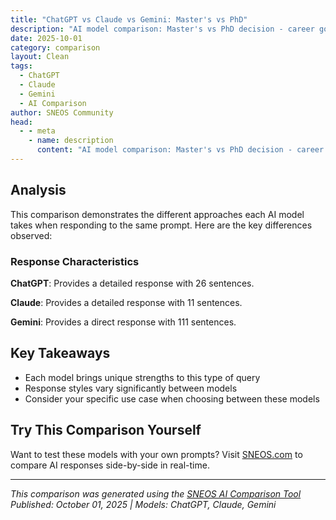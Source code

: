 ```yaml
---
title: "ChatGPT vs Claude vs Gemini: Master's vs PhD"
description: "AI model comparison: Master's vs PhD decision - career goals and time commitment..."
date: 2025-10-01
category: comparison
layout: Clean
tags:
  - ChatGPT
  - Claude
  - Gemini
  - AI Comparison
author: SNEOS Community
head:
  - - meta
    - name: description
      content: "AI model comparison: Master's vs PhD decision - career goals and time commitment..."
---
```


<ChatComparison
  title="ChatGPT vs Claude vs Gemini: Master's vs PhD"
  prompt="Master's vs PhD decision - career goals and time commitment"
  :responses='{
    "ChatGPT": "Deciding between pursuing a Master\u2019s degree or a PhD depends largely on your career goals, interests, and how much time you\u2019re willing to commit. Here\u2019s a breakdown to help you weigh your options:\n\n### 1. Career Goals\n**Master\u2019s Degree:**\n- Typically suited for those looking to enhance professional skills, move into advanced positions, or switch fields.\n- Often aimed at practical application in industry, government, or non-profits.\n- Duration: Usually 1-2 years.\n- Examples of careers: Data analyst, engineer, consultant, project manager, educator (in some settings).\n\n**PhD:**\n- Ideal if you want to become a researcher, university professor, or specialist in a highly technical or academic field.\n- Focus is on creating new knowledge, conducting independent research, and contributing to academic or scientific communities.\n- Duration: Typically 4-7 years.\n- Examples of careers: University professor, research scientist, senior specialist roles, policy analyst.\n\n### 2. Time Commitment\n- **Master\u2019s:** Shorter duration, more structured coursework, sometimes includes a thesis or project.\n- **PhD:** Significant time commitment, emphasis on original research, dissertation, publications, and often teaching responsibilities.\n\n### 3. Financial and Lifestyle Considerations\n- **Master\u2019s:** Usually requires tuition payment though some programs offer assistantships or scholarships; shorter time away from full-time employment.\n- **PhD:** Often funded with stipends or assistantships, but longer duration means delayed full-time income and life milestones.\n\n### 4. Personal Interest and Aptitude\n- Are you passionate about diving deep into research topics and contributing new knowledge? PhD might suit you.\n- Do you prefer to apply knowledge directly to professional practice and achieve career progression more quickly? Master\u2019s might be better.\n\n### Summary Table\n\n| Factor            | Master\u2019s Degree            | PhD                        |\n|-------------------|---------------------------|----------------------------|\n| Duration          | 1-2 years                 | 4-7 years                  |\n| Focus             | Coursework \u002B applied skills| Original research \u002B thesis |\n| Career Path       | Industry, advanced roles  | Academia, research-heavy roles |\n| Financial Aspect  | May require tuition payment| Often funded, but longer time without full salary |\n| Commitment       | Shorter, structured       | Long-term, self-driven      |\n\n### Final Advice\n- Reflect on your long-term career aspirations.\n- Research the typical qualifications required in your target jobs.\n- Talk to professionals and faculty in your field.\n- Consider your readiness for a long research journey versus quicker upskilling.\n\nIf you share your specific field or career goals, I can provide more tailored advice!",
    "Claude": "This is a significant decision that depends on several key factors. Let me help you think through the main considerations:\n\n## Key Questions to Ask Yourself\n\n**Career Goals:**\n- What specific role do you envision yourself in 5-10 years?\n- Do positions in your field typically require/prefer a PhD?\n- Are you interested in research, academia, or industry applications?\n\n**Time \u0026 Financial Considerations:**\n- Can you commit 4-7 years (PhD) vs 1-2 years (Master\u0027s)?\n- What\u0027s your current financial situation and tolerance for delayed income?\n- Do you have funding opportunities for either program?\n\n## General Guidance by Field\n\n**PhD typically preferred for:**\n- Academic careers/professorships\n- Research scientist positions\n- Some senior consulting roles\n- Highly specialized technical fields\n\n**Master\u0027s often sufficient for:**\n- Industry positions\n- Management tracks\n- Professional services\n- Many engineering/business roles\n\n## Hybrid Approaches to Consider\n\n- Start with a Master\u0027s, then pursue PhD later if needed\n- Look into combined programs\n- Consider industry experience between degrees\n\n**What specific field are you considering?** The norms vary significantly between disciplines like engineering, business, sciences, humanities, etc. Also, what\u0027s driving your interest in graduate school - specific career requirements, intellectual curiosity, or career advancement?\n\nMore details about your situation would help me give more targeted advice.",
    "Gemini": "Okay, let\u0027s break down the Master\u0027s vs. PhD decision, focusing on career goals and time commitment. This is a crucial choice, and understanding the trade-offs is essential.\n\n**I. Key Considerations: Career Goals**\n\n*   **Master\u0027s Degree:**\n\n    *   **Focus:** Applied knowledge and skills for a specific profession or industry.  Often geared towards immediate employability and advancement within existing roles.\n    *   **Career Paths:**\n        *   **Industry Roles (R\u0026D, Engineering, Business Analytics, Data Science, Project Management, etc.):**  A Master\u0027s can be the perfect stepping stone to a more specialized or higher-paying role in industry.  It demonstrates a commitment to advanced knowledge and provides a competitive edge.\n        *   **Management or Leadership Positions:**  An MBA or Master\u0027s in a related field can prepare you for leadership roles.\n        *   **Specialized Technical Roles:**  For example, a Master\u0027s in Cybersecurity for a cybersecurity analyst role, or a Master\u0027s in Environmental Science for an environmental consultant role.\n        *   **Career Change:** A Master\u0027s degree can be a strategic way to switch career paths, providing the necessary knowledge and credentials.\n    *   **When a Master\u0027s is a Good Choice:**\n        *   You have a clear career goal in a specific industry.\n        *   You want to advance within your current field or transition to a related role.\n        *   You value practical skills and applied knowledge over in-depth research.\n        *   You want a shorter program and faster entry into the workforce.\n        *   You\u0027re not necessarily interested in a research-intensive career or academia.\n        *   You need the credential to unlock certain career opportunities.\n    *   **Examples:**\n        *   Software Engineer wanting to become a Senior Software Engineer.\n        *   Business Analyst wanting to become a Data Scientist.\n        *   Environmental Consultant wanting to specialize in a specific area like Water Resource Management.\n        *   Someone wanting to move from a general business role into a specific function like Marketing.\n\n*   **PhD Degree:**\n\n    *   **Focus:** Original research, scholarly contribution, and development of expertise in a specialized area. Prepares you for a career as a researcher, academic, or expert in your field.\n    *   **Career Paths:**\n        *   **Academia (Professor, Researcher):**  This is the most common and often expected path for PhD graduates. Involves teaching, conducting research, and publishing scholarly articles.\n        *   **Research-Intensive Industry Roles:**  Pharmaceutical companies, research labs, think tanks, and some tech companies hire PhDs for research and development positions.\n        *   **Government Research:**  Working for government agencies like the NIH, CDC, EPA, or national labs.\n        *   **Consulting (Specialized Areas):**  Consulting firms may hire PhDs for their deep expertise in specific areas (e.g., biotech consulting, energy consulting).\n        *   **Entrepreneurship (Research-Based Startups):**  Some PhDs use their research to create and lead their own companies.\n    *   **When a PhD is a Good Choice:**\n        *   You are passionate about research and contributing to your field of knowledge.\n        *   You aspire to a career in academia as a professor or researcher.\n        *   You want to become a recognized expert in a niche area.\n        *   You are comfortable with a long, demanding program and a potentially uncertain job market.\n        *   You are driven by intellectual curiosity and a desire to solve complex problems.\n        *   You enjoy the process of independent inquiry and scholarly writing.\n    *   **Examples:**\n        *   Someone who wants to develop new treatments for cancer as a research scientist.\n        *   Someone who wants to teach and conduct research in artificial intelligence at a university.\n        *   Someone who wants to lead a research team at a national laboratory.\n        *   Someone who wants to develop new sustainable energy technologies.\n\n**II. Time Commitment \u0026 Opportunity Cost**\n\n*   **Master\u0027s Degree:**\n\n    *   **Duration:** Typically 1-3 years (full-time).  Part-time options may extend the duration.\n    *   **Cost:** Tuition, fees, living expenses.\n    *   **Opportunity Cost:** Lost salary during the program.\n    *   **Advantages:**\n        *   Faster time to graduation and entry into the workforce.\n        *   Lower overall cost (tuition and living expenses).\n        *   Quicker return on investment (earning potential sooner).\n    *   **Disadvantages:**\n        *   May limit career advancement in some highly specialized or research-oriented fields.\n        *   May not provide the depth of knowledge required for certain roles.\n\n*   **PhD Degree:**\n\n    *   **Duration:** Typically 4-7 years (full-time).  Can be longer depending on the field and research progress.\n    *   **Cost:** Tuition (often waived with a stipend), fees, living expenses.  Stipends are typically not high and are meant to cover basic living expenses.\n    *   **Opportunity Cost:** Significant lost salary during the program.\n    *   **Advantages:**\n        *   Deep expertise and recognition in a specialized field.\n        *   Potential for higher earning potential in certain fields (academia, research-intensive industry roles).\n        *   Intellectual stimulation and personal fulfillment.\n    *   **Disadvantages:**\n        *   Long and demanding program requiring significant dedication and perseverance.\n        *   Competitive job market, especially in academia.\n        *   Significant opportunity cost (lost salary).\n        *   Can be isolating and stressful.\n        *   Post-graduation career path not guaranteed.\n\n**III.  Decision-Making Framework**\n\nHere\u0027s a framework to help you decide:\n\n1.  **Define Your Career Goals:**\n    *   What kind of work do you want to be doing in 5, 10, or 20 years?\n    *   What kind of impact do you want to have?\n    *   What kind of work environment do you prefer (academia, industry, government)?\n    *   Research specific roles and the typical educational requirements.  Look at job postings.  Talk to people in those roles.\n2.  **Assess Your Passion for Research:**\n    *   Do you enjoy conducting independent research and contributing to the body of knowledge?\n    *   Are you comfortable with the uncertainty and challenges of research?\n    *   Do you have the patience and persistence to work on long-term projects?\n3.  **Consider the Time Commitment and Financial Implications:**\n    *   Are you willing to dedicate 4-7 years (or more) to a PhD program?\n    *   Can you afford the opportunity cost of lost salary?\n    *   Factor in the impact on your personal life and relationships.\n4.  **Evaluate Your Academic Record and Skills:**\n    *   Do you have a strong academic background in your chosen field?\n    *   Do you possess the necessary research skills (e.g., data analysis, statistical modeling, scientific writing)?\n    *   Consider your GRE scores (if required) and letters of recommendation.\n5.  **Explore Your Options:**\n    *   Talk to professors, graduate students, and professionals in your field.\n    *   Attend informational sessions and career fairs.\n    *   Consider shadowing or volunteering in research labs or relevant industries.\n6.  **Consider a \u0022Stepping Stone\u0022 Approach:**\n    *   If you\u0027re unsure about a PhD, you could pursue a Master\u0027s first.\n    *   This allows you to gain more experience, clarify your interests, and decide if a PhD is the right path.\n    *   Some PhD programs will allow you to transfer credits from a Master\u0027s degree.\n\n**IV. Important Questions to Ask Yourself:**\n\n*   **About Your Career Goals:**\n    *   What\u0027s the *minimum* degree required to reach my goals?\n    *   Will a PhD significantly increase my earning potential in my desired career? (Sometimes the answer is no!)\n    *   Are there alternative paths to my goals that don\u0027t require a PhD?\n*   **About Yourself:**\n    *   Am I truly passionate about research, or am I just chasing a prestigious degree?\n    *   Do I have the self-discipline and motivation to complete a PhD program?\n    *   Am I comfortable with the lifestyle of a graduate student (e.g., lower income, demanding workload)?\n\n**V. Final Thoughts**\n\nThe Master\u0027s vs. PhD decision is a personal one. There is no right or wrong answer, and the best choice depends on your individual goals, values, and circumstances.  Thoroughly research your options, talk to people in your field, and carefully consider the trade-offs before making a decision.  Good luck!\n"
  }'
  published-date="11:52"
/>

## Analysis

This comparison demonstrates the different approaches each AI model takes when responding to the same prompt. Here are the key differences observed:

### Response Characteristics

**ChatGPT**: Provides a detailed response with 26 sentences. 

**Claude**: Provides a detailed response with 11 sentences. 

**Gemini**: Provides a direct response with 111 sentences. 

## Key Takeaways

- Each model brings unique strengths to this type of query
- Response styles vary significantly between models
- Consider your specific use case when choosing between these models

## Try This Comparison Yourself

Want to test these models with your own prompts? Visit [SNEOS.com](https://sneos.com) to compare AI responses side-by-side in real-time.

---

*This comparison was generated using the [SNEOS AI Comparison Tool](https://sneos.com)*
*Published: October 01, 2025 | Models: ChatGPT, Claude, Gemini*
